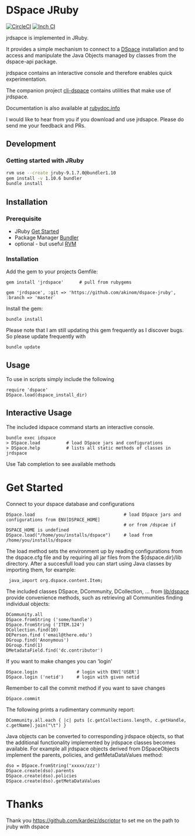 # DSpace JRuby

[![CircleCI](https://circleci.com/gh/pulibrary/dspace-jruby.svg?style=svg)](https://circleci.com/gh/pulibrary/dspace-jruby)
[![Inch CI](https://inch-ci.org/github/pulibrary/dspace-jruby.svg?branch=master)](https://inch-ci.org/github/pulibrary/dspace-jruby)

jrdsapce is implemented in JRuby.

It provides a simple mechanism to connect to a [DSpace](https://github.com/DSpace/DSpace) installation and to access and manipulate the Java Objects managed by classes from the dspace-api package. 

jrdspace contains an interactive console and therefore enables quick experimentation. 

The companion project [cli-dspace](https://github.com/akinom/dspace-cli)  contains utilities that make use of jrdspace.

Documentation is also available at [rubydoc.info](http://www.rubydoc.info/github/akinom/dspace-jruby)

I would like to hear from you if you download and use jrdsapce. Please do send me your feedback and PRs. 

## Development

### Getting started with JRuby

```bash
rvm use --create jruby-9.1.7.0@bundler1.10
gem install -v 1.10.6 bundler
bundle install
```

## Installation

### Prerequisite
 * JRuby  [Get Started](http://jruby.org/getting-started)
 * Package Manager  [Bundler](http://bundler.io/)
 * optional - but useful [RVM](https://rvm.io/)

### Installation 

Add the gem to your projects Gemfile: 

```
gem install 'jrdspace'      # pull from rubygems 

gem 'jrdspace', :git => 'https://github.com/akinom/dspace-jruby', :branch => 'master`

```

Install the gem:

```
bundle install
```

Please note that I am still updating this gem frequently as I discover bugs.
So please update frequently with 

```
bundle update
```

##  Usage 

To use in scripts simply include the following 

```
require 'dspace' 
DSpace.load(dspace_install_dir) 
```

## Interactive Usage 

The included idspace command starts an interactive console.

```
bundle exec idspace 
> DSpace.load          # load DSpace jars and configurations 
> DSpace.help          # lists all static methods of classes in jrdspace 
```

Use Tab completion to see available methods 

# Get Started 

Connect to your dspace database and configurations 

```
DSpace.load                                  # load DSpace jars and configurations from ENV[DSPACE_HOME] 
                                             # or from /dspcae if DSPACE_HOME is undefined
DSpace.load("/home/you/installs/dspace")     # load from /home/you/installs/dspace
```

The load method sets the environment up by reading configurations from the dspace.cfg file and by requiring all jar files from the ${dspace.dir}/lib directory.  After a succesfull load you can start using Java classes by importing them, for example: 

```
 java_import org.dspace.content.Item;
``` 
The included classes DSpace, DCommunity, DCollection, ... from [lib/dspace](lib/dspace) 
provide convenience methods, such as retrieving all Communities  finding individual objects: 

```
DCommunity.all
DSpace.fromString ('some/handle')      
DSpace.fromString ('ITEM.124')      
DCollection.find(10)     
DEPerson.find ('email@there.edu')  
DGroup.find('Anonymous') 
DGroup.find(1) 
DMetadataField.find('dc.contributor')
```

If you want to make changes you can 'login' 

```
DSpace.login               # login with ENV['USER']
DSpace.login ('netid')     # login with given netid
```

Remember to call the commit method if you want to save changes

```
DSpace.commit 
```

The following prints a rudimentary community report:

```
DCommunity.all.each { |c| puts [c.getCollections.length, c.getHandle, c.getName].join("\t") }
```

Java objects can be converted to corresponding jrdspace objects, so that the additional functionality implemented by jrdspace classes becomes available. 
For example all jrdspace objects derived from DSpaceObjects implement the parents, policies, and  getMetaDataValues method:

```
dso = DSpace.fromString('xxxxx/zzz') 
DSpace.create(dso).parents
DSpace.create(dso).policies
DSpace.create(dso).getMetaDataValues
```


# Thanks 
Thank you https://github.com/kardeiz/dscriptor to set me on the path to jruby with dspace 
